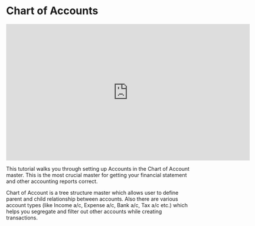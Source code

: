 # Chart of Accounts

<iframe width="660" height="371" src="https://www.youtube.com/embed/KqPDP1be5iY" frameborder="0" allowfullscreen></iframe>



This tutorial walks you through setting up Accounts in the Chart of Account master. This is the most crucial master for getting your financial statement and other accounting reports correct.

Chart of Account is a tree structure master which allows user to define parent and child relationship between accounts. Also there are various account types (like Income a/c, Expense a/c, Bank a/c, Tax a/c etc.) which helps you segregate and filter out other accounts while creating transactions.